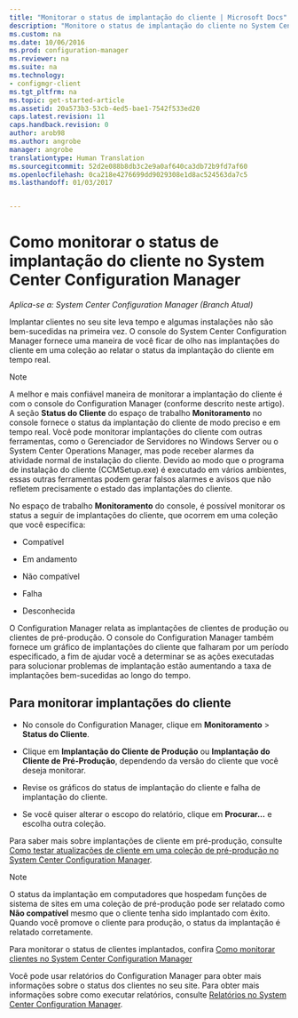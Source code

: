 ```yaml
---
title: "Monitorar o status de implantação do cliente | Microsoft Docs"
description: "Monitore o status de implantação do cliente no System Center Configuration Manager."
ms.custom: na
ms.date: 10/06/2016
ms.prod: configuration-manager
ms.reviewer: na
ms.suite: na
ms.technology:
- configmgr-client
ms.tgt_pltfrm: na
ms.topic: get-started-article
ms.assetid: 20a573b3-53cb-4ed5-bae1-7542f533ed20
caps.latest.revision: 11
caps.handback.revision: 0
author: arob98
ms.author: angrobe
manager: angrobe
translationtype: Human Translation
ms.sourcegitcommit: 52d2e088b8db3c2e9a0af640ca3db72b9fd7af60
ms.openlocfilehash: 0ca218e4276699dd9029308e1d8ac524563da7c5
ms.lasthandoff: 01/03/2017


---
```

# <a name="how-to-monitor-client-deployment-status-in-system-center-configuration-manager"></a>Como monitorar o status de implantação do cliente no System Center Configuration Manager

*Aplica-se a: System Center Configuration Manager (Branch Atual)*

Implantar clientes no seu site leva tempo e algumas instalações não são bem-sucedidas na primeira vez. O console do System Center Configuration Manager fornece uma maneira de você ficar de olho nas implantações do cliente em uma coleção ao relatar o status da implantação do cliente em tempo real.  

> [!NOTE]  
>  A melhor e mais confiável maneira de monitorar a implantação do cliente é com o console do Configuration Manager (conforme descrito neste artigo). A seção **Status do Cliente** do espaço de trabalho **Monitoramento** no console fornece o status da implantação do cliente de modo preciso e em tempo real. Você pode monitorar implantações do cliente com outras ferramentas, como o Gerenciador de Servidores no Windows Server ou o System Center Operations Manager, mas pode receber alarmes da atividade normal de instalação do cliente. Devido ao modo que o programa de instalação do cliente (CCMSetup.exe) é executado em vários ambientes, essas outras ferramentas podem gerar falsos alarmes e avisos que não refletem precisamente o estado das implantações do cliente.  

 No espaço de trabalho **Monitoramento** do console, é possível monitorar os status a seguir de implantações do cliente, que ocorrem em uma coleção que você especifica:  

-   Compatível  

-   Em andamento  

-   Não compatível  

-   Falha  

-   Desconhecida  

 O Configuration Manager relata as implantações de clientes de produção ou clientes de pré-produção. O console do Configuration Manager também fornece um gráfico de implantações do cliente que falharam por um período especificado, a fim de ajudar você a determinar se as ações executadas para solucionar problemas de implantação estão aumentando a taxa de implantações bem-sucedidas ao longo do tempo.  

## <a name="to-monitor-client-deployments"></a>Para monitorar implantações do cliente  

-   No console do Configuration Manager, clique em **Monitoramento** > **Status do Cliente**.  

-   Clique em **Implantação do Cliente de Produção** ou **Implantação do Cliente de Pré-Produção**, dependendo da versão do cliente que você deseja monitorar.  

-   Revise os gráficos do status de implantação do cliente e falha de implantação do cliente.  

-   Se você quiser alterar o escopo do relatório, clique em **Procurar...** e escolha outra coleção.  

 Para saber mais sobre implantações de cliente em pré-produção, consulte [Como testar atualizações de cliente em uma coleção de pré-produção no System Center Configuration Manager](../../../core/clients/manage/upgrade/test-client-upgrades.md).

 > [!NOTE]
 > O status da implantação em computadores que hospedam funções de sistema de sites em uma coleção de pré-produção pode ser relatado como **Não compatível** mesmo que o cliente tenha sido implantado com êxito. Quando você promove o cliente para produção, o status da implantação é relatado corretamente.   

 Para monitorar o status de clientes implantados, confira [Como monitorar clientes no System Center Configuration Manager](../../../core/clients/manage/monitor-clients.md)  

 Você pode usar relatórios do Configuration Manager para obter mais informações sobre o status dos clientes no seu site. Para obter mais informações sobre como executar relatórios, consulte [Relatórios no System Center Configuration Manager](../../../core/servers/manage/reporting.md).  

